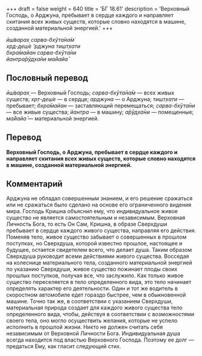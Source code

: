 +++
draft = false
weight = 640
title = 'БГ 18.61'
description = 'Верховный Господь, о Арджуна, пребывает в сердце каждого и направляет скитания всех живых существ, которые словно находятся в машине, созданной материальной энергией.'
+++

_ӣш́варах̣ сарва-бхӯта̄на̄м̇  
хр̣д-деш́е ’рджуна тишт̣хати  
бхра̄майан сарва-бхӯта̄ни  
йантра̄рӯд̣ха̄ни ма̄йайа̄_

## Пословный перевод

_ӣш́варах̣_ — Верховный Господь; _сарва_\-_бхӯта̄на̄м_ — всех живых существ; _хр̣т_\-_деш́е_ — в сердце; _арджуна_ — о Арджуна; _тишт̣хати_ — пребывает; _бхра̄майан_ — заставляющий перемещаться; _сарва_\-_бхӯта̄ни_ — все живые существа; _йантра_ — в машину; _а̄рӯд̣ха̄ни_ — помещенные; _ма̄йайа̄_ — материальной энергией.

## Перевод

**Верховный Господь, о Арджуна, пребывает в сердце каждого и направляет скитания всех живых существ, которые словно находятся в машине, созданной материальной энергией.**

## Комментарий

Арджуна не обладал совершенным знанием, и его решение сражаться или не сражаться было сделано на основе его ограниченного видения мира. Господь Кришна объяснил ему, что индивидуальное живое существо не является самостоятельным и независимым. Верховная Личность Бога, то есть Он Сам, Кришна, в образе Сверхдуши пребывает в сердце каждого живого существа, направляя его действия. Поменяв тело, живое существо забывает о совершенных в прошлом поступках, но Сверхдуша, которой известно прошлое, настоящее и будущее, остается свидетелем всего, что делает душа. Таким образом Сверхдуша руководит всеми действиями живого существа. Восседая на колеснице материального тела, созданного материальной энергией по указанию Сверхдуши, живое существо пожинает плоды своих прошлых поступков, получая все, что заслужило. Как только живое существо переселяется в тело определенного вида, это тело начинает определять характер его деятельности. Один и тот же водитель в скоростном автомобиле едет гораздо быстрее, чем в обыкновенной машине. Точно так же, в соответствии с указанием Сверхдуши, материальная природа создает для каждого живого существа тело определенного вида, чтобы, действуя в соответствии с возможностями своего тела, оно могло осуществить желания, которые не успело исполнить в прошлой жизни. Никто не должен считать себя независимым от Верховной Личности Бога. Индивидуальная душа всегда находится под властью Верховного Господа. Поэтому ее долг — предаться Ему, как гласит следующий стих.
